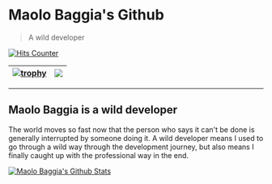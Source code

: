 # Maolo Baggia's Github

> A wild developer

[![Hits Counter](https://hits.seeyoufarm.com/api/count/incr/badge.svg?url=https%3A%2F%2Fgithub.com%2FZachtric&count_bg=%2379C83D&title_bg=%23555555&icon=&icon_color=%23E7E7E7&title=visits&edge_flat=false)](https://hits.seeyoufarm.com)

| <a href="https://github.com/Zachtric" title="trophy"><img align="center" src="https://github-profile-trophy.vercel.app/?username=Zachtric&column=3&theme=chalk" alt="trophy" /></a> | <a href="https://github.com/Zachtric"><img align="center" src="https://github-readme-stats.vercel.app/api/top-langs/?username=Zachtric&layout=compact&theme=synthwave&hide_border=true" /></a> |
| ------------- | ------------- |

---

## Maolo Baggia is a wild developer

The world moves so fast now that the person   who says it can't be done is generally interrupted by someone doing it. A wild developer means I used to go through a wild way through the development journey, but also means I finally caught up with the professional way in the end.

[![Maolo Baggia's Github Stats](https://github-readme-stats.vercel.app/api?username=Zachtric&count_private=true&theme=synthwave&show_icons=true)](https://github.com/Zachtric)
